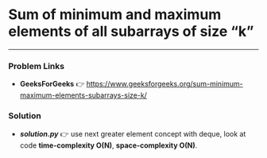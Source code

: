 # Sum of minimum and maximum elements of all subarrays of size “k”

---

### Problem Links
- **__GeeksForGeeks__** :point_right: https://www.geeksforgeeks.org/sum-minimum-maximum-elements-subarrays-size-k/

### Solution
- **_solution.py_** :point_right: use next greater element concept with deque, look at code **time-complexity O(N)**, **space-complexity O(N)**.
